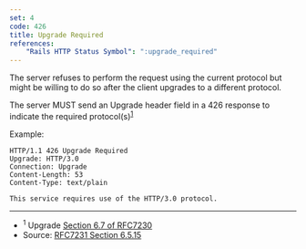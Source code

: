 ```yaml
---
set: 4
code: 426
title: Upgrade Required
references:
    "Rails HTTP Status Symbol": ":upgrade_required"
---
```


The server refuses to perform the request using the current protocol but might
be willing to do so after the client upgrades to a different protocol.

The server MUST send an Upgrade header field in a 426 response to indicate the
required protocol(s)<sup>[1](#ref-1)</sup>

Example:

```
HTTP/1.1 426 Upgrade Required
Upgrade: HTTP/3.0
Connection: Upgrade
Content-Length: 53
Content-Type: text/plain

This service requires use of the HTTP/3.0 protocol.
```

---

* <span id="ref-1"><sup>1</sup> Upgrade [Section 6.7 of RFC7230][2]</span>
* Source: [RFC7231 Section 6.5.15][1]

[1]: <http://tools.ietf.org/html/rfc7231#section-6.5.15>
[2]: <http://tools.ietf.org/html/rfc7230#section-6.7>